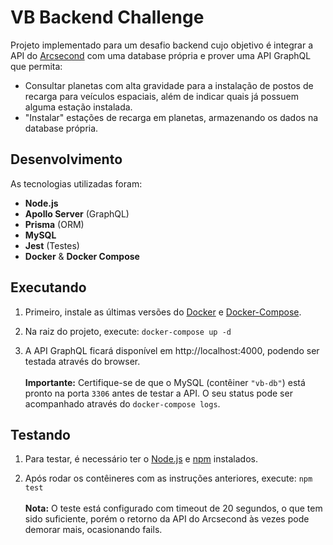 # VB Backend Challenge

Projeto implementado para um desafio backend cujo objetivo é integrar a API do [Arcsecond](https://api.arcsecond.io/exoplanets/) com uma database própria e prover uma API GraphQL que permita:

- Consultar planetas com alta gravidade para a instalação de postos de recarga para veículos espaciais, além de indicar quais já possuem alguma estação instalada.
- "Instalar" estações de recarga em planetas, armazenando os dados na database própria.

## Desenvolvimento

As tecnologias utilizadas foram:

- **Node.js**
- **Apollo Server** (GraphQL)
- **Prisma** (ORM)
- **MySQL**
- **Jest** (Testes)
- **Docker** & **Docker Compose**

## Executando

1. Primeiro, instale as últimas versões do [Docker](https://www.docker.com/) e [Docker-Compose](https://docs.docker.com/compose/install/).

2. Na raiz do projeto, execute: `docker-compose up -d`

3. A API GraphQL ficará disponível em http://localhost:4000, podendo ser testada através do browser.\
\
**Importante:** Certifique-se de que o MySQL (contêiner `"vb-db"`) está pronto na porta `3306` antes de testar a API. O seu status pode ser acompanhado através do `docker-compose logs`.

## Testando

1. Para testar, é necessário ter o [Node.js](https://nodejs.org) e [npm](https://www.npmjs.com/) instalados.

2. Após rodar os contêineres com as instruções anteriores, execute: `npm test`\
\
**Nota:** O teste está configurado com timeout de 20 segundos, o que tem sido suficiente, porém o retorno da API do Arcsecond às vezes pode demorar mais, ocasionando fails.